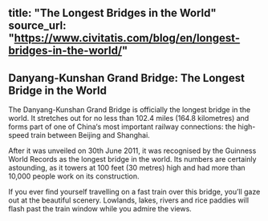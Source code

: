 title: "The Longest Bridges in the World"
source_url: "https://www.civitatis.com/blog/en/longest-bridges-in-the-world/"
---

## Danyang-Kunshan Grand Bridge: The Longest Bridge in the World

The Danyang-Kunshan Grand Bridge is officially the longest bridge in the world. It stretches out for no less than 102.4 miles (164.8 kilometres) and forms part of one of China‘s most important railway connections: the high-speed train between Beijing and Shanghai.

After it was unveiled on 30th June 2011, it was recognised by the Guinness World Records as the longest bridge in the world. Its numbers are certainly astounding, as it towers at 100 feet (30 metres) high and had more than 10,000 people work on its construction.

If you ever find yourself travelling on a fast train over this bridge, you’ll gaze out at the beautiful scenery. Lowlands, lakes, rivers and rice paddies will flash past the train window while you admire the views.